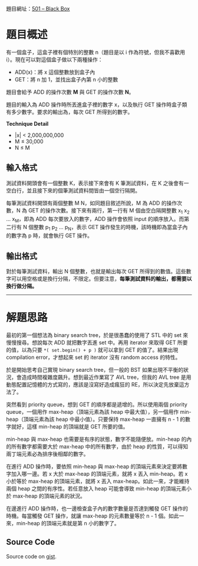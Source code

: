 <!--
[date]: 2011-05-01
[title]: [UVa] 501 - Black Box
[name]: uva-501-black-box
[tag]: UVa, heap | 堆積, priority queue | 優先佇列
-->

題目網址：[501 – Black Box][1]

題目概述
=====

有一個盒子，這盒子裡有個特別的整數 n（題目是以 i 作為符號，但我不喜歡用 i）。現在可以對這個盒子做以下兩種操作：

- ADD(x)：將 x 這個整數放到盒子內
- GET：將 n 加 1，並找出盒子內第 n 小的整數

題目會給予 ADD 的操作次數 **M** 與 GET 的操作次數 **N**。

題目的輸入為 ADD 操作時所丟進盒子裡的數字 x，以及執行 GET 操作時盒子類有多少數字。要求的輸出為，每次 GET 所得到的數字。

**Technique Detail**

- |x| < 2,000,000,000
- M ≤ 30,000
- N ≤ M

輸入格式
------

測試資料開頭會有一個整數 K，表示接下來會有 K 筆測試資料，在 K 之後會有一空白行，並且接下來的個筆測試資料間皆由一個空行隔開。

每筆測試資料開頭有兩個整數 M N，如同題目敘述所說，M 為 ADD 的操作次數，N 為 GET 的操作次數。接下來有兩行，第一行有 M 個由空白隔開整數 x<sub>1</sub> x<sub>2</sub> … x<sub>M</sub>，即為 ADD 每次要放入的數字，ADD 操作會依照 input 的順序放入。而第二行有 N 個整數 p<sub>1</sub> p<sub>2</sub> … p<sub>N</sub>，表示 GET 操作發生的時機，該時機即為當盒子內的數字為 p 時，就會執行 GET 操作。

輸出格式
------

對於每筆測試資料，輸出 N 個整數，也就是輸出每次 GET 所得到的數值。這些數字可以用空格或是換行分隔，不限定。但要注意，**每筆測試資料的輸出，都需要以換行做分隔。**

---

解題思路
=======

最初的第一個想法為 binary search tree，於是很愚蠢的使用了 STL 中的 set 來慢慢搜尋。想說每次 ADD 就把數字丟進 set 中。再用 iterator 來取得 GET 所要的值，以為只要 `*( set.begin() + p )` 就可以拿到 GET 的值了。結果出現 compilation error，才想起來 set 的 iterator 沒有 random access 的特性。

於是開始思考自己實現 binary search tree，但一般的 BST 如果出現不平衡的狀況，會造成時間複雜度飆升。想到最近作業寫了 AVL tree，但我的 AVL tree 是用動態配置記憶體的方式寫的，應該是沒寫好造成瘋狂的 RE，所以決定先放棄這方法了。

突然看到 priority queue，想到 GET 的順序都是遞增的。所以使用兩個 priority queue，一個用作 max-heap（頂端元素為該 heap 中最大值），另一個用作 min-heap（頂端元素為該 heap 中最小值）。只要保持 max-heap 一直擁有 n - 1 的數字就好，這樣 min-heap 的頂端就是 GET 所要的值。

min-heap 與 max-heap 也需要是有序的狀態，數字不能隨便放。min-heap 的內的所有數字都需要大於 max-heap 中的所有數字，由於 heap 的性質，可以得知兩丁端元素必為排序後相鄰的數字。

在進行 ADD 操作時，要依照 min-heap 與 max-heap 的頂端元素來決定要將數字加入哪一邊。若 x 大於 max-heap 的頂端元素，就將 x 丟入 min-heap。若 x 小於等於 max-heap 的頂端元素，就將 x 丟入 max-heap。如此一來，才能維持兩個 heap 之間的有序性。若任意放入 heap 可能會導致 min-heap 的頂端元素小於 max-heap 的頂端元素的狀況。

在邊進行 ADD 操作時，也一邊檢查盒子內的數字數量是否達到觸發 GET 操作的時機。每當觸發 GET 操作，就讓 max-heap 的元素數量等於 n - 1 個。如此一來，min-heap 的頂端元素就是第 n 小的數字了。


Source Code
-----

<script src="https://gist.github.com/KuoE0/1605015.js"></script>

Source code on [gist][gist].

[1]: http://uva.onlinejudge.org/index.php?option=com_onlinejudge&Itemid=8&category=7&page=show_problem&problem=442 "501 – Black Box"
[gist]: https://gist.github.com/KuoE0/1605015